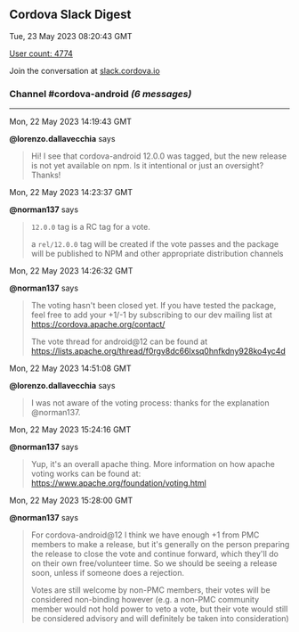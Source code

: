## Cordova Slack Digest
Tue, 23 May 2023 08:20:43 GMT

[User count: 4774](https://cordova.slack.com/)


Join the conversation at [slack.cordova.io](http://slack.cordova.io/)

### __Channel #cordova-android__ _(6 messages)_
---

Mon, 22 May 2023 14:19:43 GMT

__@lorenzo.dallavecchia__ says 
> Hi! I see that cordova-android 12.0.0 was tagged, but the new release is not yet available on npm. Is it intentional or just an oversight? Thanks!
> 

Mon, 22 May 2023 14:23:37 GMT

__@norman137__ says 
> `12.0.0` tag is a RC tag for a vote.
> 
> a `rel/12.0.0` tag will be created if the vote passes and the package will be published to NPM and other appropriate distribution channels
> 

Mon, 22 May 2023 14:26:32 GMT

__@norman137__ says 
> The voting hasn't been closed yet. If you have tested the package, feel free to add your +1/-1 by subscribing to our dev mailing list at <https://cordova.apache.org/contact/>
> 
> The vote thread for android@12 can be found at <https://lists.apache.org/thread/f0rgv8dc66lxsq0hnfkdny928ko4yc4d>
> 

Mon, 22 May 2023 14:51:08 GMT

__@lorenzo.dallavecchia__ says 
> I was not aware of the voting process: thanks for the explanation @norman137.
> 

Mon, 22 May 2023 15:24:16 GMT

__@norman137__ says 
> Yup, it's an overall apache thing. More information on how apache voting works can be found at: <https://www.apache.org/foundation/voting.html>
> 

Mon, 22 May 2023 15:28:00 GMT

__@norman137__ says 
> For cordova-android@12 I think we have enough +1 from PMC members to make a release, but it's generally on the person preparing the release to close the vote and continue forward, which they'll do on their own free/volunteer time. So we should be seeing a release soon, unless if someone does a rejection.
> 
> Votes are still welcome by non-PMC members, their votes will be considered non-binding however (e.g. a non-PMC community member would not hold power to veto a vote, but their vote would still be considered advisory and will definitely be taken into consideration)
> 
